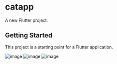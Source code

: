 # catapp

A new Flutter project.

## Getting Started

This project is a starting point for a Flutter application.

![image](https://user-images.githubusercontent.com/49171526/160716353-2b8f5e6e-ff26-4e32-9c38-59e1ddf79239.png)
![image](https://user-images.githubusercontent.com/49171526/160716484-06215dbc-633d-40fa-b5a9-65ec665928e5.png)
![image](https://user-images.githubusercontent.com/49171526/160716542-77200133-23ee-4200-b8b5-3d239749c1cb.png)


